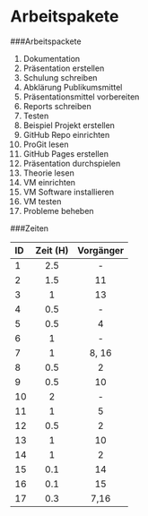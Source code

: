 Arbeitspakete
=========

###Arbeitspackete
 
1.  Dokumentation
2.  Präsentation erstellen
3.  Schulung schreiben
4.  Abklärung Publikumsmittel
5.  Präsentationsmittel vorbereiten
6.  Reports schreiben
7.  Testen
8.  Beispiel Projekt erstellen
9.  GitHub Repo einrichten
10. ProGit lesen
11. GitHub Pages erstellen
12. Präsentation durchspielen
13. Theorie lesen
14. VM einrichten
15. VM Software installieren
16. VM testen
17. Probleme beheben

###Zeiten

| ID  | Zeit (H) |Vorgänger  |
| :-- | :------: | :-------: |
| 1   | 2.5      |-          |
| 2   | 1.5      |11         |
| 3   | 1        |13         |
| 4   | 0.5      |-          |
| 5   | 0.5      |4          |
| 6   | 1        |-          |
| 7   | 1        |8, 16      |
| 8   | 0.5      |2          |
| 9   | 0.5      |10         |
| 10  | 2        |-          |
| 11  | 1        |5          |
| 12  | 0.5      |2          |  
| 13  | 1        |10         |
| 14  | 1        |2          |
| 15  | 0.1      |14         |
| 16  | 0.1      |15         |
| 17  | 0.3      |7,16       |

